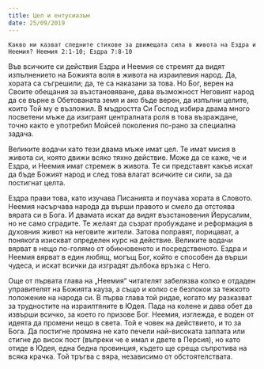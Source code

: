 ```yaml
---
title: Цел и ентусиазъм
date: 25/09/2019
---
```


`Какво ни казват следните стихове за движещата сила в живота на Ездра и Неемия? Неемия 2:1-10; Ездра 7:8-10`

Във всичките си действия Ездра и Неемия се стремят да видят изпълнението на Божията воля в живота на израилевия народ. Да, хората са съгрешили; да, те са наказани за това. Но Бог, верен на Своите обещания за възстановяване, дава възможност Неговият народ да се върне в Обетованата земя и ако бъде верен, да изпълни целите, които Той му е възложил. В мъдростта Си Господ избира двама много посветени мъже да изиграят централната роля в това възраждане, точно както е употребил Мойсей поколения по-рано за специална задача.

Великите водачи като тези двама мъже имат цел. Те имат мисия в живота си, която движи всяко тяхно действие. Може да се каже, че и Ездра, и Неемия имат стремеж в живота. Те си представят какъв искат да бъде Божият народ и след това влагат всичките си сили, за да постигнат целта.

Ездра прави това, като изучава Писанията и поучава хората в Словото. Неемия насърчава народа да върши правото и смело да отстоява вярата си в Бога. И двамата искат да видят възстановения Йерусалим, но не само сградите. Те желаят да съзрат пробуждане и реформация в духовния живот на неговите жители. Затова поправят, порицават, а понякога изискват определен курс на действие. Великите водачи вярват в нещо по-голямо от обикновеното и посредственото. Ездра и Неемия вярват в един любящ, могъщ Бог, който е способен да върши чудеса, и искат всички да изградят дълбока връзка с Него.

Още от първата глава на „Неемия“ читателят забелязва колко е отдаден управителят на Божията кауза, а също и колко се безпокои за тежкото положение на народа си. В първа глава той ридае, когато му разказват за трудностите на израилтяните в Юдея. Пада на колене и дава обет да извърши всичко, за което го призове Бог. Неемия, изглежда, е воден от идеята да промени нещо в света. Той е човек на действието, и то за Бога. Да постигне промяна не като печели най-високата заплата или стигне до висок пост (въпреки че е имал и двете в Персия), но като отиде в Юдея, една бедна провинция, където ще среща съпротива на всяка крачка. Той тръгва с вяра, независимо от обстоятелствата.